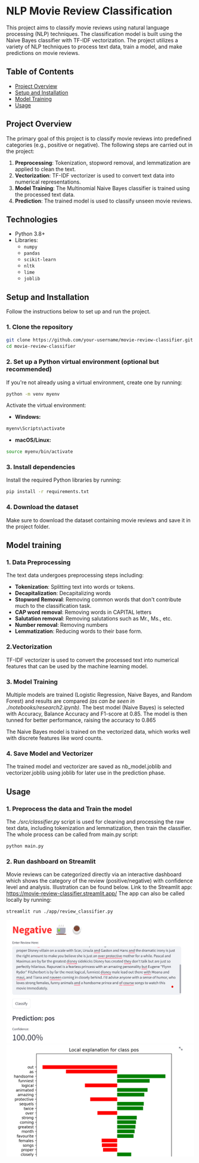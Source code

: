 # NLP Movie Review Classification

This project aims to classify movie reviews using natural language processing (NLP) techniques. The classification model is built using the Naive Bayes classifier with TF-IDF vectorization. The project utilizes a variety of NLP techniques to process text data, train a model, and make predictions on movie reviews.

## Table of Contents

- [Project Overview](#project-overview)
- [Setup and Installation](#setup-and-installation)
- [Model Training](#model-training)
- [Usage](#usage)

## Project Overview

The primary goal of this project is to classify movie reviews into predefined categories (e.g., positive or negative). The following steps are carried out in the project:

1. **Preprocessing**: Tokenization, stopword removal, and lemmatization are applied to clean the text.
2. **Vectorization**: TF-IDF vectorizer is used to convert text data into numerical representations.
3. **Model Training**: The Multinomial Naive Bayes classifier is trained using the processed text data.
4. **Prediction**: The trained model is used to classify unseen movie reviews.

## Technologies

- Python 3.8+
- Libraries:
  - `numpy`
  - `pandas`
  - `scikit-learn`
  - `nltk`
  - `lime`
  - `joblib`

## Setup and Installation

Follow the instructions below to set up and run the project.

### 1. Clone the repository

```bash
git clone https://github.com/your-username/movie-review-classifier.git
cd movie-review-classifier
```

### 2. Set up a Python virtual environment (optional but recommended)

If you're not already using a virtual environment, create one by running:

```bash
python -m venv myenv
```

Activate the virtual environment:

- **Windows:**

```bash
myenv\Scripts\activate
```

- **macOS/Linux:**

```bash
source myenv/bin/activate
```

### 3. Install dependencies

Install the required Python libraries by running:

```bash
pip install -r requirements.txt
```

### 4. Download the dataset

Make sure to download the dataset containing movie reviews and save it in the project folder.

## Model training

### 1. Data Preprocessing

The text data undergoes preprocessing steps including:

- **Tokenization**: Splitting text into words or tokens.
- **Decapitalization**: Decapitalizing words
- **Stopword Removal**: Removing common words that don't contribute much to the classification task.
- **CAP word removal**: Removing words in CAPITAL letters
- **Salutation removal**: Removing salutations such as Mr., Ms., etc.
- **Number removal**: Removing numbers
- **Lemmatization**: Reducing words to their base form.

### 2.Vectorization

TF-IDF vectorizer is used to convert the processed text into numerical features that can be used by the machine learning model.

### 3. Model Training

Multiple models are trained (Logistic Regression, Naive Bayes, and Random Forest) and results are compared _(as can be seen in ./notebooks/research2.ipynb)_. The best model (Naive Bayes) is selected with Accuracy, Balance Accuracy and F1-score at 0.85. The model is then tunned for better performance, raising the accuracy to 0.865

The Naive Bayes model is trained on the vectorized data, which works well with discrete features like word counts.

### 4. Save Model and Vectorizer

The trained model and vectorizer are saved as nb_model.joblib and vectorizer.joblib using joblib for later use in the prediction phase.

## Usage

### 1. Preprocess the data and Train the model

The _./src/classifier.py_ script is used for cleaning and processing the raw text data, including tokenization and lemmatization, then train the classifier.
The whole process can be called from main.py script:

```bash
python main.py
```

### 2. Run dashboard on Streamlit

Movie reviews can be categorized directly via an interactive dashboard which shows the category of the review (positive/negative) with confidence level and analysis. Illustration can be found below.
Link to the Streamlit app: https://movie-review-classifier.streamlit.app/
The app can also be called locally by running:

```bash
streamlit run ./app/review_classifier.py
```

![alt text](image.png)
![alt text](image-1.png)

